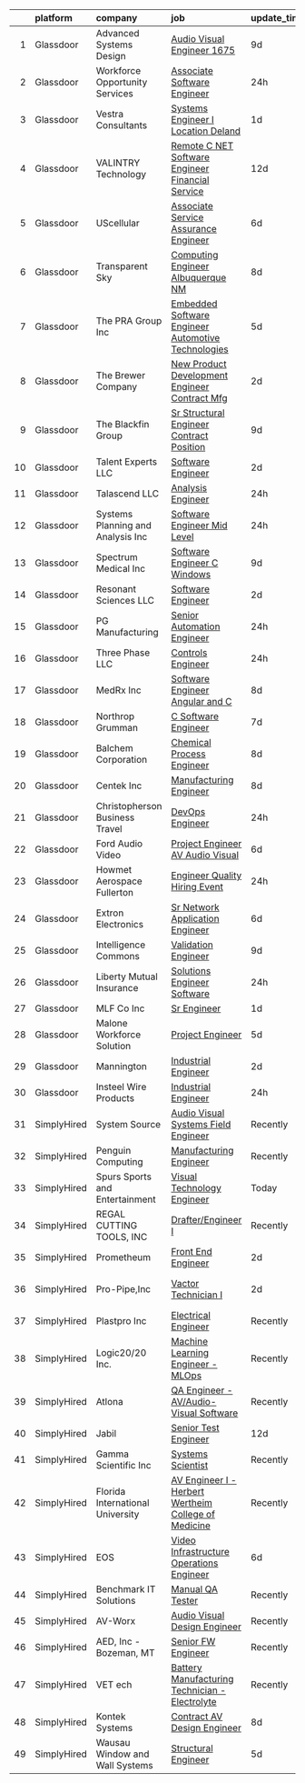 

|    | platform    | company                            | job                                                                                                                                                                                                                                                                                                                                                                                                                                                                                                                                                                                                                                                                                                                                                                                                                                                                                                                                                                                                                                                                                                                                                                                                                                                                                                                                                                                                                                                                                                                                                                                                                                               | update_time   | location                    |
|---:|:------------|:-----------------------------------|:--------------------------------------------------------------------------------------------------------------------------------------------------------------------------------------------------------------------------------------------------------------------------------------------------------------------------------------------------------------------------------------------------------------------------------------------------------------------------------------------------------------------------------------------------------------------------------------------------------------------------------------------------------------------------------------------------------------------------------------------------------------------------------------------------------------------------------------------------------------------------------------------------------------------------------------------------------------------------------------------------------------------------------------------------------------------------------------------------------------------------------------------------------------------------------------------------------------------------------------------------------------------------------------------------------------------------------------------------------------------------------------------------------------------------------------------------------------------------------------------------------------------------------------------------------------------------------------------------------------------------------------------------|:--------------|:----------------------------|
|  1 | Glassdoor   | Advanced Systems Design            | [Audio Visual Engineer   1675](https://www.glassdoor.com/partner/jobListing.htm?pos=101&ao=1110586&s=58&guid=000001824399a692a6f85adeba0236cb&src=GD_JOB_AD&t=SR&vt=w&ea=1&cs=1_bb369d78&cb=1658991519830&jobListingId=1008013000580&cpc=2F0DF45071561CF0&jrtk=3-0-1g91pj9m2grij801-1g91pj9mhi14k800-53856959d38fb972--6NYlbfkN0DdLn5tXN_RiyJSiFodarGZFJKa8s6F6AK0THPBWp05MQAviCpm5lNzEF6gD3DTAf6n8aeNrhHR59c6f01ZkzNNOYyicUjSDHyP8w7Fb6VcMKrqCkZijDoa-nn-rz3ZJ99wKyrCzIIz8Z3mQTlp__DDH6aEsf9LKIFSJxB72VypXDNZyuLvxURcqWxMEjJHbMUfd4G25vscqbZ3AUgKlVLzv721O0gO-8RRBktnLEqea74Vv_FM4pUI0afCYxsAKFdZmUN5dgYrNLpc-Dd2Mr_fbnEhU0o6VjAic3EhE-D4k-KixJMtDG8jyn8vzMFNqe9ChXvr-SdH2xrZRk8TyxIR3QotRO_tvhLL3qgz1jbDM09ktUEUkBe-ROsHkbOkScGvPOI0k5JzClMpgbC8ZABYSB5T992BJrgkcdqVbEJAKSBVLd-VnaMKSBZqwCUETWw5RABqdym8T2AhGoCOwxMR4HGj4IpN0SZa9y0IHJFFoHDzThGTLoxneV70gRQN7F1XXzRyUnt19qbHfvTElgSp)                                                                                                                                                                                                                                                                                                                                                                                                                                                                                                                                                                                                                                                                                                                                                           | 9d            | Ocoee, FL                   |
|  2 | Glassdoor   | Workforce Opportunity Services     | [Associate Software Engineer](https://www.glassdoor.com/partner/jobListing.htm?pos=109&ao=1110586&s=58&guid=000001824399a692a6f85adeba0236cb&src=GD_JOB_AD&t=SR&vt=w&cs=1_5ce75489&cb=1658991519831&jobListingId=1008033330853&cpc=24589B7DFBADF147&jrtk=3-0-1g91pj9m2grij801-1g91pj9mhi14k800-51a9a4c02c0b9e11--6NYlbfkN0Cg2EfBWPUJaBAt4LRBUQYdDsVwfvaJOUhcLQh7tRHeQS48mdFNCP3SHWW_6TKj0etJwyrwESIWkViE_We1zKoSmoV74AZ7PhwiYAh5BmmiwV8_6rP8IikmR29SZ7spyWXd3aJzxJexhNwDY4fSfnZjLf-JwIqiH2MfC8-8IykqpDomQ6PdJDuouGhoCucl8zmrI7WEPKSXHHOL0aXNA1DyF-dZowPC8tbASahQJ0gN14b86QIAKRYlJ_XjvV03F3FNrYSuHkx0uFDusdYur2Liqlbq8cQNQgGr8GzBZjFmWycfuDJcaOGtzhEAgZbMm4GbrHvqPshbPQtZLoWFA8jSCCJEl9Y1s2o3_NrNJpS1n5zFy9u_AzC-E2MSHcYEgg-meNC6HTucoiK3z3IaKuSVHxMohbzfbkIVg7vu3vPSjL8xcYwvooRrqcNt68BB7dlZBuSyxLRmt6GzrNoMuj9vMyKhOhaCypw8wHBWSy4d7RKqzTDIF8E7)                                                                                                                                                                                                                                                                                                                                                                                                                                                                                                                                                                                                                                                                                                                                                                                                 | 24h           | Berlin, CT                  |
|  3 | Glassdoor   | Vestra Consultants                 | [Systems Engineer I   Location  Deland](https://www.glassdoor.com/partner/jobListing.htm?pos=125&ao=1110586&s=58&guid=000001824399a692a6f85adeba0236cb&src=GD_JOB_AD&t=SR&vt=w&ea=1&cs=1_64fbef23&cb=1658991519834&jobListingId=1008030601842&cpc=923E3B470662C757&jrtk=3-0-1g91pj9m2grij801-1g91pj9mhi14k800-a5d8250422b4f5ad--6NYlbfkN0BKgzQyzTF1Q9mOsR1amaS-juVGLjHt5Cdom-gEF9y-xY-tlIpRXCPWnOXNcDWnseyg0ll-P6FuInhPG8msubo0x_xiKiseV-rFp-x8eZlofm-qqGfzrpkEFIdRD0nC_FHXsBANBaWBWQWOV0ZT_oecHmhrEDaZTqyqhr_RhMFfCUPtuYHf1Fl1DbKW92mlEzvYgYJ2rTVLWzEL5C2jHl-7dwOxJTatB4PYVhCE8X1DkknjZw4EsJn4k0G1KgeC_28NKpXa-zJxdNqJbihWD6SM_vEe6cSTxTwZ-F_wjqppU8BHHztv3vVYDht_kCEAl-BcW4PO1Jzrms7AMgykElt2LAMOQUOF30gKvKbieOBIt8mXjWrlbiaZhwh0IzJVB_f15lrZcDkvxxEDijpfDfszTfYoUWtgvHln5ltATQYsCO3HqpoDi4rgEk_fj2zoJkAB7dnQgHDxGSiYEULm0f9C7Riq10P7CFUnrm6shVf0A_Gd7E1vI4uRf4OUd0sVPk3CjDtXx5EqRA%3D%3D)                                                                                                                                                                                                                                                                                                                                                                                                                                                                                                                                                                                                                                                                                                                                                      | 1d            | Deland, FL                  |
|  4 | Glassdoor   | VALINTRY Technology                | [Remote C     NET Software Engineer   Financial Service](https://www.glassdoor.com/partner/jobListing.htm?pos=116&ao=1110586&s=58&guid=000001824399a692a6f85adeba0236cb&src=GD_JOB_AD&t=SR&vt=w&ea=1&cs=1_14609511&cb=1658991519833&jobListingId=1008009135416&cpc=31D92C3C5F3D4D46&jrtk=3-0-1g91pj9m2grij801-1g91pj9mhi14k800-0b8d6c5447880667--6NYlbfkN0BzZvFdfx2slmwVakgIPwFmkLjo_9C6eRO4zaxDL-pFV93NVzDfq2vb9yidnBAfFhU6uhcWTyuxZfGtnhjqg7uKEW1LSwIutTUUN3nsgWiALT1NoopvjlkueaJTpRzMvjRBqpjcXJT64pMIMTbGJVxbk3_EDWhMXOKaBmdFyorebwLSbvDqn404SyQpLC0yqCJtdcgxlqvoSZC9mvruJvrTTy7ORvQQ3ah3-ELxH-qTPIP89Pbu_AQjTGMj5sMZSKGfeRjgCWNTlHEXedrEYShFNEluPsP2OadqIFYcmI6622B6_0HZcFT6FukcBpvUlcnc42NUJheoPmxISVAUUnCc8MN2r4JqvMLxVrK5-wMHYlI0arsogLSrL8x0PvEfe-ddS6QvPFyZNgHOoLYuQfSwq0E0wd6kLhkXliJDSLQuB_UxTM45_-t1qtRxdFx3GDlY-ZiUCW3ZWYyVxmaWCRCFKdhuGYyqVrCo6HN4m2oX9J2P2OEFlgMI0mQZCKdMNm9NNNF2nxENj0IlNKKLEA12wvZi6ytthAjd06TFZ7e3jeNur6dMMUjrGsmDdIRTQf8AB369YJfWWtnN0zO5UPaXDoP1yC3plCXBi1OBwPi964U_NFOgj_cJmJQNMvvaLZB5PUmL6bPcaOJqwpVMmCLTYlAhW0Zhzl81uAf_CzbHeU55cn9hyEFn1zuDOLL1iPuPStnx7G0esUTDGKwyOJy7DHTIHbN3RjJwx0uolrOf34FOGM5F9Y24Lz1i0WQ67uWI7H8jVGbw5vbwhuTgD2ld0Tzvfmd9_x7S57RLJr1Yk-DGSo2xaMLzlvG_1m5_nH2c8WN_8XQxE9s9UHlgznreatc8j3KLJhGPX8aI6sa9jY7vDixRT1FE8BRRqMf_b5Bl8KSe3lPLa-OpMyIYyQjL52yv-XxbFSz8tso2yRuT7O95aWu_PVnFwkU1hzCk-J_qh9eF0rAdOBpoJBM1dMXxVv89lO_KIC6mDkgIcUV4UohoWt69-Kf1N1kqqJaH4L7_EmDxX6HKngychTMrBxY__Sw57CFMMFrMP0UG49Zvd7N0eLVew5ZC8V426c_ar9H5GlSxGkOxbnx8HYPBhNsPjR5TawqJj-H5qlv8kTXoK9rq66xudWF2fCafUVsjR8ouiZdIYwwmKo_9FtLIbIzgWmh95FnrYeopjrzqdIrLcgefm-eb46OJ4vK2KJFi14NfI8a-dFpIUNnPJucARdT0) | 12d           | Orlando, FL                 |
|  5 | Glassdoor   | UScellular                         | [Associate Service Assurance Engineer](https://www.glassdoor.com/partner/jobListing.htm?pos=130&ao=1110586&s=58&guid=000001824399a692a6f85adeba0236cb&src=GD_JOB_AD&t=SR&vt=w&cs=1_9a3b9354&cb=1658991519834&jobListingId=1008021839327&cpc=C5F9C09AE97B3D2F&jrtk=3-0-1g91pj9m2grij801-1g91pj9mhi14k800-3c7596861386facc--6NYlbfkN0AndSJVf3affluwhdxbEACvZinkEUzVPQf7pGiQty5K_CBURLuHGgmiwyh2C6IlMizfmDEwvkWZIEv-k1phwWazB7Tzbu3MobNb9Y_Hz-SkzgVBqOLvyMudfBj2iNideOWq4g8oqd8jhXq8UjyG8G_S15Vj41oOm14yaCJU4O7iGrBeXt7snIM8yXyC4zDlxEk9blgj0yGDNJeSD6kPLjzmr0EGyXet4rZWSdODH3MIuSfifYiUkcRViTHKndcOt8jozqcCS1KkC7iVZDsgCi3ksSL42xxE_ex5R55XQOhbEP_Vu6VgJzv9Bcl0hO5dqVb1gKuHYt96eCom-TogLq6waShlZdj7YTOnSesLv0O4NFLDWTOuwGRxpH--ENSCWKhUDF0EUFmElTL1B7Z7LdiYnrRvzZ__yWa1unSKx2JyOHUGHUvJI7lPYqVlG3MlUiYvwgRnde6jOrojRpapSHfIIFVL5iEvgP59hl_R4znDcIlAFcES61Xn9qMcA-2EWUPXoq2WFvImpko4n_q5LjaJWgV2eQl6vNGMnK8Z2shgsw%3D%3D)                                                                                                                                                                                                                                                                                                                                                                                                                                                                                                                                                                                                                                                                                                                            | 6d            | Schaumburg, IL              |
|  6 | Glassdoor   | Transparent Sky                    | [Computing Engineer   Albuquerque NM](https://www.glassdoor.com/partner/jobListing.htm?pos=103&ao=1110586&s=58&guid=000001824399a692a6f85adeba0236cb&src=GD_JOB_AD&t=SR&vt=w&ea=1&cs=1_0aeb9187&cb=1658991519830&jobListingId=1008015048303&cpc=1E72810F0BA63984&jrtk=3-0-1g91pj9m2grij801-1g91pj9mhi14k800-527aba170354194c--6NYlbfkN0DAwgduWqBP7ymGN-lTADpinz2i-23XbRAyg5ywqS-MDfYRIU0B2snN7-Gbrq2bbKXPeYscNOediQJxIrrKsXyAK3kLd2jdt048bQALXiUXUwImFaBM-DOdcO2xYP0TOisoCu3LDOSAtQNZ5w5kvI3sz-Z9DQQPLSSPILCKKYzp7Z8IR37CeATlxZZRWqxxRs-jh0UlOikRo-cse_6YJYPgixeN7sR3Qy9o9vEoR8LiZ_R_XvEBLahSDlCCMqo9-uikC-s8aD6kYNUaK4aVwwBw8EdCYzjJfxs_M1cJ3NU4ZSYybVa20ST5ScIhB3Ez20iVBnA86kRsT8cxMipwJkfAvthMMHHLWcZnvttFm12hiWyGzSbj9eojM4I0r9-ygYdvtEBGpfHuDGRjCrWwzwK21t9tnRHF9m-xe1k5aj6qXo58SBxR_Wl935cW86Zu_dtU-ahMUH24A6Vyu_w8M_EZjQwnkyOPte5r1HD8hAT9Jb90ttaA7kQby5H0ZlRli4-K7C_msFTnm890d3Xk0Id3)                                                                                                                                                                                                                                                                                                                                                                                                                                                                                                                                                                                                                                                                                                                                                    | 8d            | Albuquerque, NM             |
|  7 | Glassdoor   | The PRA Group  Inc                 | [Embedded Software Engineer   Automotive Technologies](https://www.glassdoor.com/partner/jobListing.htm?pos=111&ao=1110586&s=58&guid=000001824399a692a6f85adeba0236cb&src=GD_JOB_AD&t=SR&vt=w&ea=1&cs=1_179e5bd2&cb=1658991519832&jobListingId=1008022444022&cpc=F0D43F17ED76B3A9&jrtk=3-0-1g91pj9m2grij801-1g91pj9mhi14k800-3ff633150db91930--6NYlbfkN0BK9GXDcakwdiqmeo8o-2GvkYnmPkq7xevAHdeF_847qtWIb67PS4cSZF6_3ytycKiizN-b3TBFmwPzOlzqH92FKamOZFcZx5QuisK6tFPK7kb0uybwTUVqTkslG-pcMQc0w5RNURRA5OOTcs06PGEfCZkt01BhhHfzd4fE-jMUZ90ee-rGXHGo2erMKG9x7izAgOIPH_6Dbwiq4EFW4EYj-0KhQzVsUCX6odV_4LbfglN4PJSgdtcdN4y-9IYzr6Ll8JV6puVgTTQxWmqnFQ7ho2jylJIIX2ffmRk6tVUUzHpt3zhVqs7K_ly4ZIaLVYlWKSoVe9fl4TKNd49gL9g6mzPjQTcdhDhW96xxTvAfWLUi_g-NMrKE7VOtNXFgLqP8TJqIEK-ZtVjNd8OPkT8-qwC8AkcDDHMk-twh-NMjvsTX8H2QFrtviofIx0OKIWsXyPswQ3_SO6JH5LJvFn3uwToLj_VKj_-XZJPsgj8Lricj-qqlkIVY)                                                                                                                                                                                                                                                                                                                                                                                                                                                                                                                                                                                                                                                                                                                                                                   | 5d            | Bay City, MI                |
|  8 | Glassdoor   | The Brewer Company                 | [New Product Development Engineer   Contract Mfg ](https://www.glassdoor.com/partner/jobListing.htm?pos=107&ao=1110586&s=58&guid=000001824399a692a6f85adeba0236cb&src=GD_JOB_AD&t=SR&vt=w&ea=1&cs=1_cf73d1df&cb=1658991519831&jobListingId=1008028528337&cpc=3A0863B873159B90&jrtk=3-0-1g91pj9m2grij801-1g91pj9mhi14k800-3eff7a2ab72070e0--6NYlbfkN0ACTeRvGRFS6hadW-07x_K1RnsIE8OdH4tufuZ5eRAiXjEXEFX9SmNemxuk_4pUXxRS4AeKk_4zUQuKv_6tGpHJykX1BpCBABK8wwJMzBbQjut3dFacbgS8TzkV9V7gZ7Lfb3UR4PkdfX0dX9cdpsSZSNXj59oM9RsKHU7y4lKingr47YI_r0KAYkTs-t2ss8e1Mb3JX6yb1b55d4QXMQXapHx2A1r8XBuIrvxe7r5CrJFnTs2spAI1vS8D-jiHSV1QYbY1dOrlpTYBT6gzlYOp_mf6DOmQj9Njm7rodfC_LCatJ6Z0XsxXhyhVPcZ4pKtDG2kMtGMjY2G4bfSXZ_Hot4pioz8aMTHg1dCTWtrYXhMJea7KAXxFBnmkDzDOmu2sOwkvEaOqrxBxt56-HHU9AzziYgJaWZFLNnY94fYHmr2bDFEAKDVzqbqx9L0tx0oBPj06abiVOKVpqIL7e9IjCu_0WiXqQN-EqKuTNmN8sYRZB-fyQilDFJXF5Rs-nZUrBZE6R3IpnIlfPD_WDj7bLjC-rsKxEkIp_RVwcTfbrA%3D%3D)                                                                                                                                                                                                                                                                                                                                                                                                                                                                                                                                                                                                                                                                                                           | 2d            | Menomonee Falls, WI         |
|  9 | Glassdoor   | The Blackfin Group                 | [Sr  Structural Engineer   Contract Position](https://www.glassdoor.com/partner/jobListing.htm?pos=113&ao=1110586&s=58&guid=000001824399a692a6f85adeba0236cb&src=GD_JOB_AD&t=SR&vt=w&ea=1&cs=1_33914be1&cb=1658991519833&jobListingId=1008012478823&cpc=A615028083C8ED4B&jrtk=3-0-1g91pj9m2grij801-1g91pj9mhi14k800-5127b6ad6800f03c--6NYlbfkN0C2SVAOpOeIWQkPp9EeCSLxTLheLRty2uanDx8E9nXZ3pmbkvOHM_Gw1Mlw3cGOG7RIiRNN5CFvqVOFKgMMcHbsygmVhYicogO0M6pGgP-Pst__r5eudF3Nw-N4E4IX3SiUwZlwFVFSWnAa2z30qZRnp2-7wFwqUIdQlsDsIEW4KJbVOEssrgbnN2FU07r4Cx-IruMopL6A7McOElqKulZgqzu-NDlgMURZfiqzVsNQQa08ABFbnKLn7TIauL_vPyz7wV--8l22eRptzG9rq3nZl-5iI0sit1hYPOd6BOaPHg3cLeAz6KLzAqIwd9LiXSZUPbr4sOQTSHTC4cVls3vEPfFDPk6WPt7eROV6RHu5fkpLXdqcKDJQY7OHmgvCg7gYMuHGZ8g2Jw_JrbqPfW-Tn47Vfhz05EKk-i4RoOE_-V5jWHsVDSL8u8WpmwAPjp-lpdvn_w3mpa_QUvWJA2bCQ83QUH90tpjx5FurXOpxMjMxa9B_RDe-tCc-smvNOWZwn0YuAeRH3KTXnqyTsveYlsDoJ32IZ9Y%3D)                                                                                                                                                                                                                                                                                                                                                                                                                                                                                                                                                                                                                                                                                                                              | 9d            | Katy, TX                    |
| 10 | Glassdoor   | Talent Experts LLC                 | [Software Engineer](https://www.glassdoor.com/partner/jobListing.htm?pos=114&ao=1110586&s=58&guid=000001824399a692a6f85adeba0236cb&src=GD_JOB_AD&t=SR&vt=w&ea=1&cs=1_463e92ab&cb=1658991519833&jobListingId=1008028581348&cpc=64DC0C913FDBAADD&jrtk=3-0-1g91pj9m2grij801-1g91pj9mhi14k800-54fdf3bd23b4b30b--6NYlbfkN0APToHrk7ILONyRglvlT3LJMO76dZGJsKlG8WQjsY8Cq8sfDFa7YMJq1aTxtr2s5Uu2aaLoF9NmB57fI3zrxGtVjGLbz7HtidLWxuAm6VzIaQoTVTCnUcrOGdU0JqQzy4oemuH1UTsT3zg14n298ulrp_TpaiYursTL3f537G11snpXMentiy44YWtRFWvNv4HIIQfojlwam-ZJKgzl94WcNGOJ_FYs7GqdwOaNMz3QT92z2yISogkKpZ-ddeNXvEVAPN1yJ8VPvdPOIOZIBPlEbCnpGesMH2gikIVtW76UNvfkME6fyGg8qBAzWrQVHm2qR_AIAdjjs9h5eWPC7dcmeowYU68-cjGCOQl1RUeH46XEAuU_IMoFHKw82Tl4tMUAyA0O-UOW-ZJmcMYHOpV3c2lB_A6P8ntd9LbLgbY0KsUIpyDR1ru5UJIj1P-_d_qXLQ1SQeQGMCRZypp7MLgwEI77JY0B7j6lF0f3QKLlk5Gbs7A327rMzc1z3McPv3iQwo4z5Dg52g%3D%3D)                                                                                                                                                                                                                                                                                                                                                                                                                                                                                                                                                                                                                                                                                                                                                                          | 2d            | San Diego, CA               |
| 11 | Glassdoor   | Talascend LLC                      | [Analysis Engineer](https://www.glassdoor.com/partner/jobListing.htm?pos=128&ao=1110586&s=58&guid=000001824399a692a6f85adeba0236cb&src=GD_JOB_AD&t=SR&vt=w&cs=1_63c71c2b&cb=1658991519834&jobListingId=1008032857164&cpc=22ABB673398E21F3&jrtk=3-0-1g91pj9m2grij801-1g91pj9mhi14k800-972789585ca36e32--6NYlbfkN0A-3IYaeEhfDCYezwuNiSoEZhCKQ47a3B5wpd5gd9dwuflAjOs3iev0mYUVRxAkCL12rMOEQh6jpdcut1s1E0xc7O9lRfsGrsMX2tccDdd2Rk_ke_w5F8z06pOwKu_cE2_9AWzBGE2-BeNnYMnuXBFS-tTfzfePFxVPNwur0CO6KOecFKv5S1jPQRJJQ7oGD8tL5gWb1M_YooNdbJD2REGH-EyBmcoIrWUSI8s9fTpf4si8Gy6hTIEO9g2zjdYTvQd4mRmtsOqRmmaKOlRrJhYnAq91fT4AWnoeboSl2URsUdNqKREYshZQnmkPCEiHKkaiTZp6mNJpbTnQO8sxr1Irz0HVX6Ag6WRrU5SMon1W_-1BgP0hj4QmOcKxULrX_acRunYYsjSWrUxFUoHXGoN5-LFDnczHrie_01ZgzdXYgzmd85xPyySYz0os_m9WF6DkoVAaITtKOnBFaLnRzn68ZvV-HsK4hGswxastM60sdH_H7yyBg_0laeTi0VNmR556F4oUpc2Eb7Zcs1pL-USS3SSF_O4SUU7iY4QirLG8CdSJPsGaRemiPSIbvqg7pVBIWSRVZedwt-xVnTbL3EDCjSrnUzogQzG59NmfPHKjsjb3fLIaAhvRAFcrmfHFGwk%3D)                                                                                                                                                                                                                                                                                                                                                                                                                                                                                                                                                                                                                                                             | 24h           | Tempe, AZ                   |
| 12 | Glassdoor   | Systems Planning and Analysis  Inc | [Software Engineer   Mid Level](https://www.glassdoor.com/partner/jobListing.htm?pos=115&ao=1110586&s=58&guid=000001824399a692a6f85adeba0236cb&src=GD_JOB_AD&t=SR&vt=w&cs=1_07885f82&cb=1658991519832&jobListingId=1008033092175&cpc=E509DD49A6927373&jrtk=3-0-1g91pj9m2grij801-1g91pj9mhi14k800-8fa33eea1776d777--6NYlbfkN0A9iRlroMm07lYYI3dFCEt8cETOqHrMaOLrsdITsZByvUcHqsP1cgCoXiWtz0tj7pB6OMrCKKCG2NLfDMFWO0bn4ow4qaZRSf6PqsMwQ7G3Op0m4Y13gsGC9GgTLM7zixQieg2V-GMShms4ON3QAUugeRdpvHyx4i1d1cMwGPXqLNeteNbJs-YYhOaryjd2Mrxc60_DtvnpfIxmfgaRPZ5p6PugR8c00gCs5dEVoHIE5VPYEoNB_SKcMPoFiThMZYWUb96THn5e2YNUEukMUzXI8lUhpY7gG_7wlJ66Gkzfwb9ug99QUk3TkiBJuA8OBu-GIqjex_qLy-sNrqFWwJYpKZQlWJDjbSzTuypqQDS-iemsPZMtQPqKePNAozWqvse66yLfOyBVV5IHdghIBomDhvg_DxGp5T-IDiQO_BK_p1rD8-p-V2F0DJRNV_2V171UPCD9rll5XviV5gpUidnIuEql5Mnjn-Q6Q4u3T4bEwttWhYDwiEDaWafhLGx2hQNIkbMaMhRABFWB1hrg-ZBJuuEgV2CZVKRf_3ujiw9oHSz2l2mQJN9q2NHZ0RjOATMhfgRCVZ_USctK_CgYEFp5Hvvfc9liZYZnJ3TGcX89O8l6_S0coluHiCK9L_utBFHe1NTQ_ivkzpOdNpCi-yTS8vPQfA3XovaenxnL2QFPa5AOxbnkPMY-N8gM4qRInq9JsrnPdU6ZYovQ5k2-BThsgsFhq3C_WHQ%3D)                                                                                                                                                                                                                                                                                                                                                                                                                                                                                                                                                 | 24h           | Alexandria, VA              |
| 13 | Glassdoor   | Spectrum Medical Inc               | [Software Engineer C   Windows](https://www.glassdoor.com/partner/jobListing.htm?pos=104&ao=1110586&s=58&guid=000001824399a692a6f85adeba0236cb&src=GD_JOB_AD&t=SR&vt=w&ea=1&cs=1_a1b89ee1&cb=1658991519830&jobListingId=1008011905502&cpc=50CB34463567876F&jrtk=3-0-1g91pj9m2grij801-1g91pj9mhi14k800-9e5944d1e8f7467f--6NYlbfkN0Cf9FMVgG2-Du87J7cKUAhcCaMBnV-FHC5cADHjYXSBJXskJZNfPUWdd33islqDylOtTvpv7KwG49Dh5qZjqLKN5K_U98iIkROk4p_pnmQGrJZjV6SyliroOIi_kLyhomOTMHj6oEDt4OkanrNoAfZNmPpQcVTmtmOC_wVmmxgNOu3jSAIthaQVLg_ayNtQycIMD4JVCTHVQERlDTpBI4Kz3CcEoQu14lZpzYsKBz8aoq7ds-Z3ISg65SRd-pJrRHF5JFRCwMbjSyz_azjSkZDrq7ccOTv08WGFcb4nXfRc_lnr3nDNTLSeU1zeWpk_s1hyd1UEMPEEQYQVSNY29k9BxTCXmRTT4Py7gwlMXEZeDTg7BkL12LUh4KefBVX6cbYHtmREYQGAq5-6Vm6skNt1f7f3ho_KA3hFbcA9-KVTWhzMs_nprkvblwtQ83XpSw-f9W_m35b6YNB_7njZOKJzwYyGRnTQLRbxm6w417yPJUxIbRD9uLvtmbPMIWKuu5Y%3D)                                                                                                                                                                                                                                                                                                                                                                                                                                                                                                                                                                                                                                                                                                                                                                            | 9d            | Fort Mill, SC               |
| 14 | Glassdoor   | Resonant Sciences LLC              | [Software Engineer](https://www.glassdoor.com/partner/jobListing.htm?pos=121&ao=1110586&s=58&guid=000001824399a692a6f85adeba0236cb&src=GD_JOB_AD&t=SR&vt=w&ea=1&cs=1_45b4a47b&cb=1658991519834&jobListingId=1008028387018&cpc=FF950A86FEA5DF54&jrtk=3-0-1g91pj9m2grij801-1g91pj9mhi14k800-57e18548f5f303d4--6NYlbfkN0DWy7GvF9yVuUsD39bchlRSmNE9I7zKhfYeLczH-A1OnSgAjEh2u90XXQg1o74ao9IuDFyYCZYsJk1IyJJP4Lzluxlzr--kn5GmREKq9itXwk4ZECxvwYM7QfXRSPB00avi60soywt_0mMNjeKIW6uN-3qAiJOSfYtryxFgOwuo8RlireGxWmO6qyCJQTbPNrRa391twz5wobyjFvrTtiJ2Tg3ZclyRtOureTwboNWY72uWZEa7Oxgj1y50hGX9fjKopgDWoim-o1Y1_7eTD0QfoDw7UqFr-U0B48wVc3g5dFkrs-PboKPwKfC8UCtM8AZweyWLe24SYF5PZSkiJzhJlu12yMwf_m1D0bQhsnH6Bhz_kYbJwbf-Hvc3D9_mLV_Kzuao0i6lrHowrhEFbl4347RAJTEKEkBayAD-0Tpo5L92ZAwq9CTSuFwOJpdfgIDo-D2Nbsj55oO6uKA9sEoL5Fa9eJYgF3JN8T1j4RbHaYJdpFuebbMozGlQhkpB8vQShYN2p_GRGQ%3D%3D)                                                                                                                                                                                                                                                                                                                                                                                                                                                                                                                                                                                                                                                                                                                                                                          | 2d            | Alexandria, VA              |
| 15 | Glassdoor   | PG Manufacturing                   | [Senior Automation Engineer](https://www.glassdoor.com/partner/jobListing.htm?pos=126&ao=1110586&s=58&guid=000001824399a692a6f85adeba0236cb&src=GD_JOB_AD&t=SR&vt=w&ea=1&cs=1_0940b70a&cb=1658991519834&jobListingId=1008033185477&cpc=923E3B470662C757&jrtk=3-0-1g91pj9m2grij801-1g91pj9mhi14k800-ea56536b16f73e51--6NYlbfkN0D4nuovUOU2dPryPr7-xanE7ZFWASvaSyNm3BqXIbrO0g7KbumF70tKiNFZJFYpb6ht4lQ6lX-u4Up3Z9iFLzXjNMhRElj1-DtN5lJl-B9BbWOWMe5kEUnPzpsfpVsWUXwBm_hULqHI5XTNYSldezohdwZpERl0iE_xYqtMm7S3BYrTjcMgFfM06wvv1ECT4SnAI3gxcYxXBc-QNg11yETG6AfsP1zZPkjw6f1QqrwR3j-MPep7X9Bl9uU0JAN0BqpVKawVntAew1MOi69Xh-3Ei9l6HqkaD2mMvRYgaain7Ns95PzMubWfPFtbXE2MbgO9fAI6OjkXcIUpUMgJwiSiKGrb0M45VkUc6i-TdWzN1P99SnCri-IuR-2W6vCwnOVVz1gkAGVYGbAmnHHtFLoJPT9f0SOJY4txEV_-KAwoHeNeLISOYt8VRPkpMVvsuRR2C4NnA67cDNXdOYkQiamAbvyAVd9D5TDAsT2pxmz3ZHaJDYuGtDdG75hk7Kl4cUsruh75emR7oQ%3D%3D)                                                                                                                                                                                                                                                                                                                                                                                                                                                                                                                                                                                                                                                                                                                                                                 | 24h           | Monrovia, CA                |
| 16 | Glassdoor   | Three Phase  LLC                   | [Controls Engineer](https://www.glassdoor.com/partner/jobListing.htm?pos=110&ao=1110586&s=58&guid=000001824399a692a6f85adeba0236cb&src=GD_JOB_AD&t=SR&vt=w&ea=1&cs=1_5db21869&cb=1658991519832&jobListingId=1008033553901&cpc=8507CEB59E1C6AFB&jrtk=3-0-1g91pj9m2grij801-1g91pj9mhi14k800-d33a7ff4c0ed7895--6NYlbfkN0C-KhQJClZpTCe9dO0MBGa6HV3K67qM-dWI9_ELWUjZa8jJ26Gxw2rEcsovBhrnqVgQnmBwo1-lq2xcxcWtbG55AfqoLof4t9yCuQLDUhrqWLRJ_zhAdLFdJwIdpUz-pq5bi7-mEFYA1dhbhcfAMRKfmT-FoN-vNEctMEgyknDmiVIRrj3L5nVGsy1vo2e9h2mgQCcdXqejXRdZmhvU0eo83pe_MenpuproCJSaVNjyprPn53CJAEEMQKhdl00kNhGjo6Hsj33UXQTK-K0VKzqIfFYkOr9ufkV4teEtYfp0zoLasAaFVtTqzuesleWoup14xADSCT4HNT9Tiefkf5h3yH4VvjW9fZIxYGdFx2vAizG83B6uxCr5whgJHNDCC3rASjWZLSvJpz1z43aVFnHAy7qAuvh7biFC6D_ofc-e7-DrEb3uwbFetn6j3HiLMlYrTu_GF4-C3BkjUq_uQNKj2ubSB4Cq7xTymSKo6V7GjZBE7311hmDgM5_Xurjyv6DEszBEExK2Ug%3D%3D)                                                                                                                                                                                                                                                                                                                                                                                                                                                                                                                                                                                                                                                                                                                                                                          | 24h           | Remote                      |
| 17 | Glassdoor   | MedRx Inc                          | [Software Engineer Angular and C ](https://www.glassdoor.com/partner/jobListing.htm?pos=105&ao=1110586&s=58&guid=000001824399a692a6f85adeba0236cb&src=GD_JOB_AD&t=SR&vt=w&ea=1&cs=1_f1ec50e1&cb=1658991519830&jobListingId=1008014879490&cpc=48E4A201B8D54CF9&jrtk=3-0-1g91pj9m2grij801-1g91pj9mhi14k800-91861d7209fba8d3--6NYlbfkN0BHIfC1zsKGIu0R3teaIu8liT7fbRNLaQeDQfcPJweUK9FtGyWMTNeDylaDseaEAEpkpYOsjpxJHa6GUFQzc5AXtiYatTltSBrkjGvlGUW3zmcBhs0G9p1HvusEXlV7BpOvTy5AtbOGiKRcIcP1DbqEFQ_dt6WaMcs6Ae5ItSffBMgHizSi_9Djnmf5JyxdyTtlaC6ArZE59sJuO0f7cXaYpIYk80SCaI3mj3xATzaQlDDY_LqHmiaGlTDCqvhyjrJU9UOg641ag4CJd9gQa_ieWYJItzUj-SGE1nhBWDfTEK1nHF-ibSf-le4o0nWJNF8vkKWnQIsxpxnVur4ZWeM2wf3SOCCSX7JVFI_IXaI1qgTwrrcFFknykNSUYPUSeuIyudBct_HjZodvYtqyIJ1cQ6-bvl63mYUNsWLZEL6dMqZGQjfI801M7q04r05LCt8O1S64ztp-lkrm_llwZGA5zUJNij2FfQS4lmZ-haOTAaX3jlxzqzHuT3GIOgaAxfe0hUdDGViEazr77evO2nJf)                                                                                                                                                                                                                                                                                                                                                                                                                                                                                                                                                                                                                                                                                                                                                       | 8d            | Largo, FL                   |
| 18 | Glassdoor   | Northrop Grumman                   | [C   Software Engineer](https://www.glassdoor.com/partner/jobListing.htm?pos=127&ao=1110586&s=58&guid=000001824399a692a6f85adeba0236cb&src=GD_JOB_AD&t=SR&vt=w&cs=1_27be9915&cb=1658991519834&jobListingId=1008017273015&cpc=5C70DC7FEE0D01B1&jrtk=3-0-1g91pj9m2grij801-1g91pj9mhi14k800-d28b7b950172f51f--6NYlbfkN0DPf8Tf_oakpB62WadId2dzQiWExtALTi0lpCM--zHBL1trAzPQuAwgyDf_-NiZch2Bsyvz8Fc6TQvrXR_ZGhNxXxlYdiPAu55_zrkxNZ5JO-FenLKgj6GvwNLg8dCUGY5WY8X-MyVJyKMf8t0RZhGr5_jdmC--aA0z9BuHPNtX1OufXyPI-0pkpb8UqJTubfFSbArtasS9j8fyFCPoItRJ3czrspYXdp72QqDSIampAkM29RFxQim9MolenXlUId-9MK-piivFfqFR81CvBSiDk8X7pB-lB_2uxHSVnCnaPdTuzlaw3eeXsPbRe7Ro5cIugFsumqCRoBJPHV78nwY7gXwbgRRaMvGLAre0DFHLZBAWHAJt4oLTBAlAmcsJxiFX3T5xQ2npcZMG-q6VRQlTS-n_u4SBfTDcJFvlbbbLettCIdwQw0SedkM67ZS9IXi4m9uVkRNixArUknwgYVJ0kBXPHM3jpKFiGhVXHuXhVWBmZYthm3Geyvi4XVLtChMec433ZTerIY1d_7PHSkOrmD3AQEESuMT_DCu8-nH_gKQdnaiixomZX1nSH1KHq_USOCmT6Zf7-L3bfWz-EirBm57S1tmxQh4mkRBPZ5bgsXIcfDj5VIWbx5Ax6UTCmUTXAO-LwsjL6p7X5yz8hzp_BiAr4PLmUJigykLOHenQU5LmqhnFKb_0kr6RLwETBbRU-0zLHskltEpncnZ_qpOsxfmdvojzHzXN1uAhfZqGuypc3ndONpeJBmgo7w-4k8v952Vg4lsfgeMOw13Cd3K_FEhGOrE-Jx0TVZaWlTB5djYhi470UV_n)                                                                                                                                                                                                                                                                                                                                                                                                                                                                       | 7d            | Bethpage, NY                |
| 19 | Glassdoor   | Balchem Corporation                | [Chemical Process Engineer](https://www.glassdoor.com/partner/jobListing.htm?pos=129&ao=1110586&s=58&guid=000001824399a692a6f85adeba0236cb&src=GD_JOB_AD&t=SR&vt=w&ea=1&cs=1_bacc6da4&cb=1658991519834&jobListingId=1008016070050&cpc=853DEF62E69EE75B&jrtk=3-0-1g91pj9m2grij801-1g91pj9mhi14k800-25cce50e5a0b6a6c--6NYlbfkN0CQtaRDYkl0Ntqfbtj3izpcqPc78ZyAcA-fvAHHxqX2Tz5Fr_NX8HytIfM3WYjIOtv2Za7fzlQh8xzJ0QBhBJvOlj_OSO4PyA9vyk-o5Os3KTKY-6AU-pOgmFv1bVqHhTOl7fZHDz42sgGRTrtGjITAYbjdtNJq5ex56LAEiH08EWzKEQ8RPS8qvE5Unjt7va58T-tbyb1lot1fgXMDzIkW36FGaZbZ1X9j4T-diA9nF9hfk_YAS292F007bB3kb5pZnX6zUhEANibfh1ixZt-XX8H7oxwihvx5gTKNrJf63-iPiFqgOJVu-uKzHapoQNkZYz9hT7NfZQA5hKvNYaLPA8LnRTXCFalgYf271t76tqUh4gS5oQP0LOLAx3ghsyCCTSVUhTczfDVqP4lvHScmBiLwJ-cgT0dSDjfA_R_kIhyPflXK2h3YpmZCUAOXrvcKWJ00o16Pstp5Qmf8WqJJFsVdjMlxioV449y22k1KvQ6_LumosF3COg0VRyfecklqUXiavr4a4rv5BOg6Wu0uAjHvpnIFGORK6RSv-0lSEHWjIo9_jhDdJw3J3Ak-r58%3D)                                                                                                                                                                                                                                                                                                                                                                                                                                                                                                                                                                                                                                                                                                                | 8d            | Verona, MO                  |
| 20 | Glassdoor   | Centek Inc                         | [Manufacturing Engineer](https://www.glassdoor.com/partner/jobListing.htm?pos=108&ao=1110586&s=58&guid=000001824399a692a6f85adeba0236cb&src=GD_JOB_AD&t=SR&vt=w&ea=1&cs=1_d4c22ed0&cb=1658991519832&jobListingId=1008015138863&cpc=C6FA39443CB22685&jrtk=3-0-1g91pj9m2grij801-1g91pj9mhi14k800-502803d1a24ad408--6NYlbfkN0AmEhha3iYwpSCpfXtPzEUED5g9rWJA70x9pbWSNmVs1SMjxO78zMtSDeCi0at1QBKYzSctu5LpzbG9jdcCkyeWOjPHn86JolTQy6_QoJsNkMyZI7FsdR4Y6_A1cZKrt3mX9l2PiIxDfCt5UTtR6qB1XRnywf6POXwZTdHwIgeVlxHIJIFNO8J3bZO-TNsjfRWif3ePLtW2M_Xg_sIz-E6J0LhRIFD0w1nS57Ce1axBrjGdOlBMjN63ukr90hiAhVJwVEPbv71HoDxe7H3impvEmwxkGX3scFeAiEvXmto_7jZys1z9Ydlb5KIP4Lmlf4D27gDrNVcB1p7XZQPlTHywhnd202sL2K1T0h6Yun1TA7NE_fKfWqWEbX4bJACvBXhXTbF_3Q9BNLrvMvWUASKZn9DhbNhoogDL8y_jrp9LNQGyZ8tqxeEGaUiF0-gqRmM_PkAqfY6kySFBpPQVe_e6Dh1dl_0ThS74Tl5isSKERP56dUHYsijo9bkFERJaILgueLGQcCnWZw%3D%3D)                                                                                                                                                                                                                                                                                                                                                                                                                                                                                                                                                                                                                                                                                                                                                                     | 8d            | Oklahoma City, OK           |
| 21 | Glassdoor   | Christopherson Business Travel     | [DevOps Engineer](https://www.glassdoor.com/partner/jobListing.htm?pos=112&ao=1110586&s=58&guid=000001824399a692a6f85adeba0236cb&src=GD_JOB_AD&t=SR&vt=w&ea=1&cs=1_ac94bbd9&cb=1658991519832&jobListingId=1008032905792&cpc=BBBD384EA192911E&jrtk=3-0-1g91pj9m2grij801-1g91pj9mhi14k800-daceacfeb14f9468--6NYlbfkN0C2SVAOpOeIWQkPp9EeCSLxTLheLRty2uanDx8E9nXZ3pmbkvOHM_GwgpZvzn2GjTrVZFo3w1HuQGh-Mj7R85BQ7eFbkgYNYHjRmaO4PFkdzPqU5D1COihjjRazbFaK9zZsCjLGQvUbltgtzRMmoipssnFr5Yxo59WpnhFZyAhrT_fTSO-5SjkmdU1Uk56FjV2DLT_l6MEAbr9XC2HWilpOhsvCQwVzdXo-AeAjfn2jM1HZ-4PsjHy8DNaP84nUexhjxs87azdwIBPcgaUIehLIi2Fwkb8JdBPJo9PjQWB9r76vuAY4i9IPi62NBdSHADOk-36rRRnIlphOTgbzvFtyg66p6uiw1cI0OQOxEBs7RRexEAYVv7NzPcq0y2-Z6LtLDADzdKYbmABli1ZRPS6cyQevsLMKosYM6yiNh106KKdAXLbbE5vdKSuzbMIAkG0aJhUFXa-XozV-nUNAu86KOV7srnqAHRkam8RtXjwX8hAbTpTRJbJ4HWlpoLORTCb73SHTJS_ITQ%3D%3D)                                                                                                                                                                                                                                                                                                                                                                                                                                                                                                                                                                                                                                                                                                                                                                            | 24h           | Salt Lake City, UT          |
| 22 | Glassdoor   | Ford Audio Video                   | [Project Engineer  AV Audio Visual](https://www.glassdoor.com/partner/jobListing.htm?pos=118&ao=1110586&s=58&guid=000001824399a692a6f85adeba0236cb&src=GD_JOB_AD&t=SR&vt=w&ea=1&cs=1_f11a9a63&cb=1658991519833&jobListingId=1008020377160&cpc=3164FDD6030E246B&jrtk=3-0-1g91pj9m2grij801-1g91pj9mhi14k800-fc26b5ceeea35f57--6NYlbfkN0D5Qh5ztHRJazBopTDU4c15ovZ4yuEHLDrRszDAd4mXZfEM9UhCL-UOGfuzT-KuljLRvAUD3CPTNBgtVPaWqmSWK_yd3odVioCVFRVfjnsWFc_YQsTWBV1OTV9zxvN5jG5kqU3MXA2bdEXPWaMnLw1qu4ZhkhlJ4fwOVIWPS403SCO0VK2uzns0tFygrlHoaX-jhh8QkXSAakOmRND7QbscZnQYYbX7gihTVXT5CFhZxVGFF20d9Iz-UecMQ5U1vhVHWNIC7F4xCRDqbPXSpwWBSFBaXNltEMcMaSAZeZTGKnBblQne8SwKJrjnNCFoCGukTKYSWmT-ojfyRr318FYSe0nu7u5YR5c0OOXqrVkGqtTuT-25bC-5XhafoyO0mGLhaco80z7ldiDt1pUg55QRfziNsnyLVE9WFfq7JovKcjvT40QRdiEGov-X5ic5FyNzi-F46lOkUeFiTVX4Ju-93e5oE-EUNGhg-afelGTUAidEZ0iTOaMGpBISRmGk6lXdUTOgA9sW-eMdNu2ZZFhj)                                                                                                                                                                                                                                                                                                                                                                                                                                                                                                                                                                                                                                                                                                                                                      | 6d            | Austin, TX                  |
| 23 | Glassdoor   | Howmet Aerospace   Fullerton       | [Engineer  Quality Hiring Event](https://www.glassdoor.com/partner/jobListing.htm?pos=123&ao=1110586&s=58&guid=000001824399a692a6f85adeba0236cb&src=GD_JOB_AD&t=SR&vt=w&cs=1_77a0d94c&cb=1658991519834&jobListingId=1008033325487&cpc=A615028083C8ED4B&jrtk=3-0-1g91pj9m2grij801-1g91pj9mhi14k800-da70509b7c9f6bab--6NYlbfkN0Btxs39KmTzjw_u_hUXcyTcLpNeUj18C2Nw5A7DCW0FWIDIpjSAJG27QNPcs7f-DyMbe13eVSB6znQVZbvuCMOx5y84Vq4NisQibcYhjQH8IB3QSW--mUc5V7OFOghA4qNFhthoZYddi_wKLn8ldH3NpEASMmOH1ptFnldqJm6WCrziQ5evzk_yXLxofGseCbkPkBvctIVTgqU5eiwSsAWevmKSapzc_JG66WHYI_L6nQWzfWSmsGUHkvak_DywpezWJXw0t8jrl_D4O4iZxIVuOmuwqBovkMWuA47aLDXepFJGmHNLjXtZq7P5xnvDRCioYnpPeDlrHjtK8SinSZIIeu3yfgDdp4bAtZLlj52aJjfn3o-HLxn-hZwrHnKqPlZ4OxFeGSqnCnLXyXFmgR1xQgdpd10xrZX7RKG6_3IAJgz_PKjy83g60_d8uXbYAyFftI8ztNmvZaQpo2WiFnXFMa1tktk7FmkbDKaXBLFpBlu07VCcsa2HVGdI0y_5wmYgaTYgvkIvMmVd536vLuO-JIj2b41wk1m-iwz0ngKGmaHtFcV7nnDW0uEyWpcQcvb31Fk705CixGoJ-EiM1g54NdnnRT3TbHbUKMzyA7UJ6Vswpxprn1oS8nOZ-rwH44rRB20aE7gjr9JlrRcxPl0OJ5kwrx16bVqYuDAblfMG-c2VIjQEj0l0PNX40pA9OmUcvzz2eAouDUhXQlDNR35wZ5PGb5Bp7ODuYrKX-EU0TF8UScK2Nugd)                                                                                                                                                                                                                                                                                                                                                                                                                                                                                                                              | 24h           | Carson, CA                  |
| 24 | Glassdoor   | Extron Electronics                 | [Sr  Network Application Engineer](https://www.glassdoor.com/partner/jobListing.htm?pos=117&ao=1110586&s=58&guid=000001824399a692a6f85adeba0236cb&src=GD_JOB_AD&t=SR&vt=w&ea=1&cs=1_91fab14d&cb=1658991519833&jobListingId=1008021174559&cpc=C1BF6838CB3F0E92&jrtk=3-0-1g91pj9m2grij801-1g91pj9mhi14k800-63facd1b52c27c7a--6NYlbfkN0AUt3IldPz8DMSeZn7LXGlOreNDrQisOFkBzwbGjNUStM2DKElQXzNAb9ap6FqGEtPjLagAJto3Ed3vNV_XlAmwGeylWWgwwW7qigHYotPOBvFuiUUAWMIRrfJmSlGPynyrN4_-UuGCZQZG27RrDSS4ViPZYwUrgOGqEG-X7H0dQgOFpWwb0JmuduO5asZT07CNbLHbWDocyNsuLxtKZXoganQBM8nmA_U1EjuA0uglgP7wSYChcISBy1UMlQPsW9TVwpRdE-byKTZc1gM_CEB5_rGvi_uv7nyAt7IT6mvbmDDZn_6szgymgfVgm5kCGNZVDN-OSmaapnCvWti3KiMZSjUtQau3ER9ZBIgUvG6ha1iPARslnxRFD9C3pet_1opjlGAcWk0KnvqKYBtEGFvNxYVS1YFzZx5eHG19sRVbidKfDqzWT_ImS5vFiMrSGCxLssxFBWd9pkiuf7CodNXAJpNQ-oEqKCtVK-3FykUxNA1-95wHrUVptkmHMW_7hY9mA60bsYkgaamWmtEURczG)                                                                                                                                                                                                                                                                                                                                                                                                                                                                                                                                                                                                                                                                                                                                                       | 6d            | Raleigh, NC                 |
| 25 | Glassdoor   | Intelligence Commons               | [Validation Engineer](https://www.glassdoor.com/partner/jobListing.htm?pos=122&ao=1110586&s=58&guid=000001824399a692a6f85adeba0236cb&src=GD_JOB_AD&t=SR&vt=w&ea=1&cs=1_e82c50c5&cb=1658991519834&jobListingId=1008012538433&cpc=F41FEAB56D215062&jrtk=3-0-1g91pj9m2grij801-1g91pj9mhi14k800-8880a2d5a8b09fcb--6NYlbfkN0DeXU0vMxLyKhfauY-dgUBa_3v1DHLtGGo4EP_Dl8CiY3vcLdlFpMXd0O9VuEXxL1iZ2L2Jhc7D11ee2axo0SSDvd8YtN4AEeRZvCIXJyz_GPkszm6vjh-0c6lg0brChkyE1H6tm2houh2HhErMohg6zCSuMZhGna8wcwLYTqGq-TUJ7Mu5iWKd0OqnEawaGjnkY5zN3h_UTN4irBB65TJIqLXkntu2vw_TgpAVVD0jyFnGf7XKRzIeH0dCmQaB8CIS5mjEdfR46v3mapL3jKJtYDXuXzGhSnR7PzvtFr8XQhPFsRP-ov2yZIUCeXNddAkAALh07wI0D7AVItSzV7tNp2U-xr4VZq2NZR2k9ayPwIMRFiDbNRuB1T5niV3Ykpf5VrLaNE1GSvR77jr6qmKXx-f9jjXnaLKKsqFI2iSFe8vFAMg8icQvIBpncMVnkWtRkktjLm8FQKaNpOKa1pbD_8oalCovTv6ClCYqnzFjyVe122ear5LH)                                                                                                                                                                                                                                                                                                                                                                                                                                                                                                                                                                                                                                                                                                                                                                                                    | 9d            | Remote                      |
| 26 | Glassdoor   | Liberty Mutual Insurance           | [Solutions Engineer  Software](https://www.glassdoor.com/partner/jobListing.htm?pos=106&ao=1110586&s=58&guid=000001824399a692a6f85adeba0236cb&src=GD_JOB_AD&t=SR&vt=w&cs=1_edcacfc0&cb=1658991519830&jobListingId=1008033572244&cpc=A5A1FAFC3DFA52A8&jrtk=3-0-1g91pj9m2grij801-1g91pj9mhi14k800-4ee74b997c347384--6NYlbfkN0D19kSVUiNzG2UWy1lRGehFMusHrHGUl8ru40ax50wmt7DArby_x8vsKPea1Au2d2S_HDxjrXd5TSAOVkqbZc7SNB9EhRbOUqZC74W5pbNFda_yPMSCSWqshUX6Kdzn6G7oxukGx5mgQhciWBIyWXPYY_sk4eRX9flA7TAHNZaoZCLyVQ7Ihu1kJF-f1Y6I0i2eunrz9S--3eaZew9eBaHV0KCmDYQlV4JoYN5itbworjlbOOViX8AIDKZ4if1lMcvfSAT7u6Jxp3PfEamUMUX4he4gdOJX_8E5cxsJp885JAL4vAfcl71HdLEHEhi1fUp-Xoo5jFnJb0yqVB22dhxYP8oShWjX84_cRScGDkdTVnzjT_MLOLDjzhhzkjUftQVRLkp_GUAQ32dq91MWuyY3EZ4Pj9e3zfEe3sU7vjuZwN3PXppEEcLywPwllBMQbJpR7kFgAp05c6vNEDbhyafYBqiI_LDIXJy4ht5DvfjzD2kxn2Do0ywlL9K8tU9WF0Zjk8e-M6be3ExT0br9KP8t0pGAwS34QwlEomA5IXbgLsHYLlNCXLW8bt_7J_wXqhBppskiw_H3IkFfMdL0Og7kk0gSekyq_snas-Wjih216fcz-BeXxN-4Y9Z0rE5ZxQmmGUx0AymQog%3D%3D)                                                                                                                                                                                                                                                                                                                                                                                                                                                                                                                                                                                                                                    | 24h           | Remote                      |
| 27 | Glassdoor   | MLF Co Inc                         | [Sr  Engineer](https://www.glassdoor.com/partner/jobListing.htm?pos=102&ao=1110586&s=58&guid=000001824399a692a6f85adeba0236cb&src=GD_JOB_AD&t=SR&vt=w&ea=1&cs=1_51da08d3&cb=1658991519830&jobListingId=1008030418344&cpc=1323F083E9031A0C&jrtk=3-0-1g91pj9m2grij801-1g91pj9mhi14k800-ad23888d98df702b--6NYlbfkN0C2ruSLbldHgJRxGqX58M4ekFWuaOJ1Xy3nZgzYPyc2K5DCdI3untnDmf7Ho2oMhGO_q5L3NEp1migGOgSGUl40pOKQPam53ktEd3lp_wLL23lTRycUE307vF0SQi2SHR6cfRwzIiITnxkzT6L-e_p3lrGMQY4oi78XucMHoVxggpOCQrmk4WveuXxrTMPIVzPWszS695vtmhJNuEdO_l_LFsrEDg84ilBIVrHyj2HMdvtv-YuhDU-THMfMs2m0_LeYnBxQmAcRQH2N12-asP5j1Sr0B1eSDJdWk8HH6EoyxBhJClV9Rcm7PO0HhqTVh0rLg95JofX8yGOcGv1pprseePX1lu5dMHkvmyZM4D4OKYzMSwcSrsBPsjz6kfUFzhKFpoM7yeglBgZd9lz29OVqg3wai6QzEyrAOHcj25EXInDaXM4pDO4arlJL9GCPX2-wMbyTYJril0ONzKyO3QinwOl7CHUrHU04DtKQNCL51zUUfjpBnAP1fuFN61mwBnNgMnV_7Lpw0A%3D%3D)                                                                                                                                                                                                                                                                                                                                                                                                                                                                                                                                                                                                                                                                                                                                                                               | 1d            | Raleigh, NC                 |
| 28 | Glassdoor   | Malone Workforce Solution          | [Project Engineer](https://www.glassdoor.com/partner/jobListing.htm?pos=120&ao=1110586&s=58&guid=000001824399a692a6f85adeba0236cb&src=GD_JOB_AD&t=SR&vt=w&ea=1&cs=1_acbd3ada&cb=1658991519833&jobListingId=1008022690661&cpc=5D10E799EF7E9049&jrtk=3-0-1g91pj9m2grij801-1g91pj9mhi14k800-072619504de8cec2--6NYlbfkN0A-ccTdT3pO5KVoDmdaTq7iuitetPzA9JJ3mAkYL2dYJqgmy4W7UHCrpFzBgPT_N1ecH9KzZDLMFi9Gn3EmGlX0Fd_hfzBujH_txN5AXjVnjUkiuvdTPTb09ZRj-rhhiaSP2SrfWuGVFaji883bbSVWm8OHBa_F-DyLArXfOvt1GkewanmXObc8crhX4_p7kxnT0bmLKGXN0fwBr5ODI_wZwqWhp0NfQiHzmAkR6K49VUhEfubi-ZiDD4Sp-VYam64CRUdSIrqGFoAFYuMZsrAx-mO_lZrWLP505x8aKNXU6dbDO1413RsIiyxI012FligvEel9DQLfBICdlqVO3oiJxpBxnesWn0T2TWSVsNYTu0E1tHDoohTHU98mqA8MeEBeCqCqufnXeZ3W_3lAjpAwj1yJkq2c0z_0v6pWtU34cBs2XfjEKThrovGh2LD-saF8RLHr1UGUIQRtSp1TJE9yVL_QH7ZZ3gyrP6FQx1OYzJI3Rfq7qAcZx0dHlP6p2oM%3D)                                                                                                                                                                                                                                                                                                                                                                                                                                                                                                                                                                                                                                                                                                                                                                                         | 5d            |                             |
| 29 | Glassdoor   | Mannington                         | [Industrial Engineer](https://www.glassdoor.com/partner/jobListing.htm?pos=119&ao=1110586&s=58&guid=000001824399a692a6f85adeba0236cb&src=GD_JOB_AD&t=SR&vt=w&ea=1&cs=1_6859aead&cb=1658991519834&jobListingId=1008027747532&cpc=88C71AD61D38E582&jrtk=3-0-1g91pj9m2grij801-1g91pj9mhi14k800-399b92aea6190774--6NYlbfkN0AGk7j6SB-SzvwSZo4s12pq7cNpXOuByE3xBzEu4VGCoUZdXnH2FOqax80-mEvqv0upVOhQHZkcu4ayPwHZcM2hggHnxFPO9Z_X779x6qhU5Kkmtg4fbSIUPWQALcP-6Il1pEgrE7lHPZZgj6IQG-3Cd4IQrOMlTBn8Wmtx22k8wqHQvU7JDwRaGNKkxx3-s0CXqT62Qo-kZhKa44915akzRpoYFH9olVUE8h3GE4yoZLP6K_losB-NMtgyUkSkGeke_TMZhPxeyS2ymKMwfCaGxs2x37BPOWWWHIbcyDadHB_6PFmWvKS6Oc9EzfT0djRlpgxxuYl_UoAE765inbWbCl_O0uWkH7L5tFkM8oO3P6WLrCcjvkDR6yj_MrDIj3jQ0H8iGiruwwsnRAGESc_Yy7CGU2N8BPtd5FVJE_6qu_ajj_WoWMMWjOJqhQxkaWPCBkNVgQ5xbEb4hpTi5yXMULBlphKMDpP4abBEmhgYApIXGK9XkUV4lTZGHT_b1Ik%3D)                                                                                                                                                                                                                                                                                                                                                                                                                                                                                                                                                                                                                                                                                                                                                                                      | 2d            | McAdenville, NC             |
| 30 | Glassdoor   | Insteel Wire Products              | [Industrial Engineer](https://www.glassdoor.com/partner/jobListing.htm?pos=124&ao=1110586&s=58&guid=000001824399a692a6f85adeba0236cb&src=GD_JOB_AD&t=SR&vt=w&ea=1&cs=1_0a58d434&cb=1658991519834&jobListingId=1008033363410&cpc=8B69257BFB62E45C&jrtk=3-0-1g91pj9m2grij801-1g91pj9mhi14k800-a579f8269d6d9b31--6NYlbfkN0C0qSbLr101hkclXSIFdWz11k_qSMT8LNFxaU9aR79nUOeW04GUYjGQaEiPio93UCveJufUbg8xis5NbzF0rRM-CgZ1oqZscsODTv2H7l6epV-q2rggFFI45ifrBGfd6OYoMND9wUwPikVs8DhzO1f3cQa0CO7VwunqNl-09fSzOk-1PJp7F-yqM3D4gpgR-sTbm0lzjVt7RhkhHZAtDQaA5qPrA7WM1EtXqxCS7fj12ZfluYmXdWz4sCziSRGlH2kYXBUISSL7ZTJu81gWogo9gzAHzf08yi7lvQjTDdB-GB3KZd6oG_ytxR6qxZ9dM8znJC2p8R54kukGmwlIDGeFhbxM5Aqf6RCECFBodreC4oNM7P97aZ_CEE1DFLdPxULSRkvwwTXJDby1nrRlSirdopglw1NxU6uYaaX3oR-tyFaKreyP4dUO_FlYOEdBfPTEw2UlXa60CiVfc6J54b9NV2mzwkLREkx6rUQv3fsPR3p2knZVcIs7N2h9zP3sTYxvv8atoO659A%3D%3D)                                                                                                                                                                                                                                                                                                                                                                                                                                                                                                                                                                                                                                                                                                                                                                        | 24h           | Mount Airy, NC              |
| 31 | SimplyHired | System Source                      | [Audio Visual Systems Field Engineer](https://www.simplyhired.com/job/xVBqUv_Jb7WJWKXZWvKMDvPPRs-yjpNF3jAs9pIqje1SIoBa9tk9Yw?q=visual+engineer)                                                                                                                                                                                                                                                                                                                                                                                                                                                                                                                                                                                                                                                                                                                                                                                                                                                                                                                                                                                                                                                                                                                                                                                                                                                                                                                                                                                                                                                                                                   | Recently      | Hunt Valley, MD             |
| 32 | SimplyHired | Penguin Computing                  | [Manufacturing Engineer](https://www.simplyhired.com/job/DFmc2ryLSjcSJxUSnO-PmQQTc3wITlvyycYw1BoNbg5ixRVSfb0jbQ?q=visual+engineer)                                                                                                                                                                                                                                                                                                                                                                                                                                                                                                                                                                                                                                                                                                                                                                                                                                                                                                                                                                                                                                                                                                                                                                                                                                                                                                                                                                                                                                                                                                                | Recently      | Fremont, CA                 |
| 33 | SimplyHired | Spurs Sports and Entertainment     | [Visual Technology Engineer](https://www.simplyhired.com/job/1BJq0fC-_vVdTE3oTG8EKtH0COW6iz2JpZLdlsHNHgUJhYfC--lH1A?q=visual+engineer)                                                                                                                                                                                                                                                                                                                                                                                                                                                                                                                                                                                                                                                                                                                                                                                                                                                                                                                                                                                                                                                                                                                                                                                                                                                                                                                                                                                                                                                                                                            | Today         | San Antonio, TX             |
| 34 | SimplyHired | REGAL CUTTING TOOLS, INC           | [Drafter/Engineer I](https://www.simplyhired.com/job/WfS0fI5l4Ujh8p0oPBq7KPV4tnd7S7ht7My-q7XDW4ayIUkz_isGXA?q=visual+engineer)                                                                                                                                                                                                                                                                                                                                                                                                                                                                                                                                                                                                                                                                                                                                                                                                                                                                                                                                                                                                                                                                                                                                                                                                                                                                                                                                                                                                                                                                                                                    | Recently      | Loris, SC                   |
| 35 | SimplyHired | Prometheum                         | [Front End Engineer](https://www.simplyhired.com/job/rXScoThfxDbDsaT4tdDrAkLUjz70lri12ZXnA0bT3zuauU07FeLldQ?q=visual+engineer)                                                                                                                                                                                                                                                                                                                                                                                                                                                                                                                                                                                                                                                                                                                                                                                                                                                                                                                                                                                                                                                                                                                                                                                                                                                                                                                                                                                                                                                                                                                    | 2d            | Remote                      |
| 36 | SimplyHired | Pro-Pipe,Inc                       | [Vactor Technician I](https://www.simplyhired.com/job/b9CGpQQzOcG2Uphdzugny8yL19tKMrovkYUz2lojEgqraLjiZMy5zw?q=visual+engineer)                                                                                                                                                                                                                                                                                                                                                                                                                                                                                                                                                                                                                                                                                                                                                                                                                                                                                                                                                                                                                                                                                                                                                                                                                                                                                                                                                                                                                                                                                                                   | 2d            | San Jose, CA +3 locations   |
| 37 | SimplyHired | Plastpro Inc                       | [Electrical Engineer](https://www.simplyhired.com/job/MvEPbPs2gH79JXAoRoztHuZkiwmH8PyPwjeDQfzBhlPn-i5X8PzWPQ?q=visual+engineer)                                                                                                                                                                                                                                                                                                                                                                                                                                                                                                                                                                                                                                                                                                                                                                                                                                                                                                                                                                                                                                                                                                                                                                                                                                                                                                                                                                                                                                                                                                                   | Recently      | Ashtabula, OH               |
| 38 | SimplyHired | Logic20/20 Inc.                    | [Machine Learning Engineer - MLOps](https://www.simplyhired.com/job/6fdlMPJthOmfBafmf6ICqqPudubnCJLV0T-apyL4pkE0S3L3mK_Deg?q=visual+engineer)                                                                                                                                                                                                                                                                                                                                                                                                                                                                                                                                                                                                                                                                                                                                                                                                                                                                                                                                                                                                                                                                                                                                                                                                                                                                                                                                                                                                                                                                                                     | Recently      | San Jose, CA +14 locations  |
| 39 | SimplyHired | Atlona                             | [QA Engineer - AV/Audio-Visual Software](https://www.simplyhired.com/job/m0x1gymQXIMpbgMCEyAZH7R3g2khccxz_0eyyzotR5EwQqamWJH5Lg?q=visual+engineer)                                                                                                                                                                                                                                                                                                                                                                                                                                                                                                                                                                                                                                                                                                                                                                                                                                                                                                                                                                                                                                                                                                                                                                                                                                                                                                                                                                                                                                                                                                | Recently      | San Jose, CA                |
| 40 | SimplyHired | Jabil                              | [Senior Test Engineer](https://www.simplyhired.com/job/H_uTglAPxlLJ04kjigftCl2dRVTcmlt1XDpsXF4ZWgQDn8kreZSJUQ?q=visual+engineer)                                                                                                                                                                                                                                                                                                                                                                                                                                                                                                                                                                                                                                                                                                                                                                                                                                                                                                                                                                                                                                                                                                                                                                                                                                                                                                                                                                                                                                                                                                                  | 12d           | San Jose, CA                |
| 41 | SimplyHired | Gamma Scientific Inc               | [Systems Scientist](https://www.simplyhired.com/job/PDWdyjpM5wtOoHm8GbOot34XUIkZL9izEQx4inJCRZcU_LaF-kbm0A?q=visual+engineer)                                                                                                                                                                                                                                                                                                                                                                                                                                                                                                                                                                                                                                                                                                                                                                                                                                                                                                                                                                                                                                                                                                                                                                                                                                                                                                                                                                                                                                                                                                                     | Recently      | San Diego, CA               |
| 42 | SimplyHired | Florida International University   | [AV Engineer I - Herbert Wertheim College of Medicine](https://www.simplyhired.com/job/ZMp2PcLMGaB6uWOEKq56Pfqe6T8ghKdtQsrJu4lybS5sGF1Rc6KCjw?q=visual+engineer)                                                                                                                                                                                                                                                                                                                                                                                                                                                                                                                                                                                                                                                                                                                                                                                                                                                                                                                                                                                                                                                                                                                                                                                                                                                                                                                                                                                                                                                                                  | Recently      | Miami, FL                   |
| 43 | SimplyHired | EOS                                | [Video Infrastructure Operations Engineer](https://www.simplyhired.com/job/Irk-oHAHotKn2NE682Q22KX1t-tXSWqNHDdanynYiD1aIRS19mPpiw?q=visual+engineer)                                                                                                                                                                                                                                                                                                                                                                                                                                                                                                                                                                                                                                                                                                                                                                                                                                                                                                                                                                                                                                                                                                                                                                                                                                                                                                                                                                                                                                                                                              | 6d            | Menlo Park, CA +2 locations |
| 44 | SimplyHired | Benchmark IT Solutions             | [Manual QA Tester](https://www.simplyhired.com/job/KMUJOVpfjD1a7wHZ755Lg8I3sxfBqhYiXMMges5C4n8eegIoh9JEcA?q=visual+engineer)                                                                                                                                                                                                                                                                                                                                                                                                                                                                                                                                                                                                                                                                                                                                                                                                                                                                                                                                                                                                                                                                                                                                                                                                                                                                                                                                                                                                                                                                                                                      | Recently      | Remote                      |
| 45 | SimplyHired | AV-Worx                            | [Audio Visual Design Engineer](https://www.simplyhired.com/job/osU1oFxAsG5nvpwq7Vu3VOvR8jX95-ApjoBOYtmfshydI0kaUq_3gw?q=visual+engineer)                                                                                                                                                                                                                                                                                                                                                                                                                                                                                                                                                                                                                                                                                                                                                                                                                                                                                                                                                                                                                                                                                                                                                                                                                                                                                                                                                                                                                                                                                                          | Recently      | West Palm Beach, FL         |
| 46 | SimplyHired | AED, Inc - Bozeman, MT             | [Senior FW Engineer](https://www.simplyhired.com/job/zINmUZXgScoXXgS_gyiF3t60esMGL8VWIM8nJ8Kv2CvxPHXAK-fHew?q=visual+engineer)                                                                                                                                                                                                                                                                                                                                                                                                                                                                                                                                                                                                                                                                                                                                                                                                                                                                                                                                                                                                                                                                                                                                                                                                                                                                                                                                                                                                                                                                                                                    | Recently      | Bozeman, MT                 |
| 47 | SimplyHired | VET ech                            | [Battery Manufacturing Technician - Electrolyte](https://www.simplyhired.com/job/2cPi_Jm0nsXw52_mcnR6XMk8AtsZ6AvCKQ-EiXCtkH9NlB2-aPj0Jg?q=visual+engineer)                                                                                                                                                                                                                                                                                                                                                                                                                                                                                                                                                                                                                                                                                                                                                                                                                                                                                                                                                                                                                                                                                                                                                                                                                                                                                                                                                                                                                                                                                        | Recently      | San Jose, CA                |
| 48 | SimplyHired | Kontek Systems                     | [Contract AV Design Engineer](https://www.simplyhired.com/job/v2MKaBd3vTnOJb9ytnJoAoSE_jnhrfOYnd2rEjwdw4NhoZkmZVYtsA?q=visual+engineer)                                                                                                                                                                                                                                                                                                                                                                                                                                                                                                                                                                                                                                                                                                                                                                                                                                                                                                                                                                                                                                                                                                                                                                                                                                                                                                                                                                                                                                                                                                           | 8d            | Remote                      |
| 49 | SimplyHired | Wausau Window and Wall Systems     | [Structural Engineer](https://www.simplyhired.com/job/JhJgw_yrqgyi9YBJ_4w24DSVIWPEHkn0WnYtcG_RCP_rMrGTxSyPqg?q=visual+engineer)                                                                                                                                                                                                                                                                                                                                                                                                                                                                                                                                                                                                                                                                                                                                                                                                                                                                                                                                                                                                                                                                                                                                                                                                                                                                                                                                                                                                                                                                                                                   | 5d            | Wausau, WI                  |